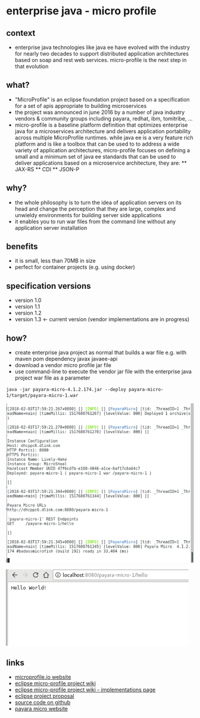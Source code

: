 
# enterprise java - micro profile

## context
* enterprise java technologies like java ee have evolved with the industry for nearly two decades to support distributed application architectures based on soap and rest web services. micro-profile is the next step in that evolution


## what?
* "MicroProfile" is an eclipse foundation project based on a specification for a set of apis appropriate to building microservices
* the project was announced in june 2016 by a number of java industry vendors & community groups including payara, redhat, ibm, tomitribe, ...
* micro-profile is a baseline platform definition that optimizes enterprise java for a microservices architecture and delivers application portability across multiple MicroProfile runtimes. while java ee is a very feature rich platform and is like a toolbox that can be used to to address a wide variety of application architectures, micro-profile focuses on defining a small and a minimum set of java ee standards that can be used to deliver applications based on a microservice architecture, they are:
** JAX-RS
** CDI
** JSON-P


## why?
* the whole philosophy is to turn the idea of application servers on its head and change the perception that they are large, complex and unwieldy environments for building server side applications
* it enables you to run war files from the command line without any application server installation


## benefits
* it is small, less than 70MB in size
* perfect for container projects (e.g. using docker)


## specification versions
* version 1.0
* version 1.1 
* version 1.2
* version 1.3 <- current version (vendor implementations are in progress)


## how?
* create enterprise java project as normal that builds a war file e.g. with maven pom dependency javax javaee-api
* download a vendor micro profile jar file
* use command-line to execute the vendor jar file with the enterprise java project war file as a parameter


```
java -jar payara-micro-4.1.2.174.jar --deploy payara-micro-1/target/payara-micro-1.war
```


![run output](run-output.png "run output")


![web browser output](web-browser-output.png "web browser output")


## links
* [microprofile.io website](https://microprofile.io/)
* [eclipse micro-profile project wiki](https://wiki.eclipse.org/MicroProfile)
* [eclipse micro-profile project wiki - implementations page](https://wiki.eclipse.org/MicroProfile/Implementation)
* [eclipse project proposal](https://projects.eclipse.org/proposals/eclipse-microprofile)
* [source code on github](https://github.com/microprofile)
* [payara micro website](https://www.payara.fish/payara_micro)



